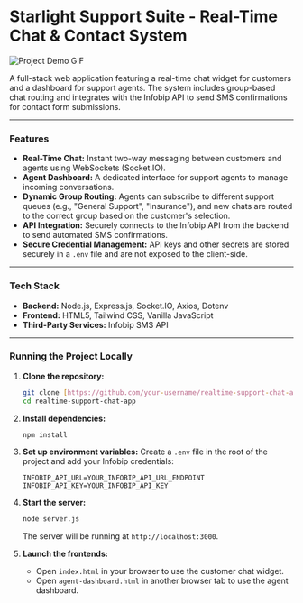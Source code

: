 # Starlight Support Suite - Real-Time Chat & Contact System

![Project Demo GIF](URL_TO_YOUR_PROJECT_GIF_HERE)

A full-stack web application featuring a real-time chat widget for customers and a dashboard for support agents. The system includes group-based chat routing and integrates with the Infobip API to send SMS confirmations for contact form submissions.

---

### **Features**

* **Real-Time Chat:** Instant two-way messaging between customers and agents using WebSockets (Socket.IO).
* **Agent Dashboard:** A dedicated interface for support agents to manage incoming conversations.
* **Dynamic Group Routing:** Agents can subscribe to different support queues (e.g., "General Support", "Insurance"), and new chats are routed to the correct group based on the customer's selection.
* **API Integration:** Securely connects to the Infobip API from the backend to send automated SMS confirmations.
* **Secure Credential Management:** API keys and other secrets are stored securely in a `.env` file and are not exposed to the client-side.

---

### **Tech Stack**

* **Backend:** Node.js, Express.js, Socket.IO, Axios, Dotenv
* **Frontend:** HTML5, Tailwind CSS, Vanilla JavaScript
* **Third-Party Services:** Infobip SMS API

---

### **Running the Project Locally**

1.  **Clone the repository:**
    ```bash
    git clone [https://github.com/your-username/realtime-support-chat-app.git](https://github.com/your-username/realtime-support-chat-app.git)
    cd realtime-support-chat-app
    ```

2.  **Install dependencies:**
    ```bash
    npm install
    ```

3.  **Set up environment variables:**
    Create a `.env` file in the root of the project and add your Infobip credentials:
    ```
    INFOBIP_API_URL=YOUR_INFOBIP_API_URL_ENDPOINT
    INFOBIP_API_KEY=YOUR_INFOBIP_API_KEY
    ```

4.  **Start the server:**
    ```bash
    node server.js
    ```
    The server will be running at `http://localhost:3000`.

5.  **Launch the frontends:**
    * Open `index.html` in your browser to use the customer chat widget.
    * Open `agent-dashboard.html` in another browser tab to use the agent dashboard.